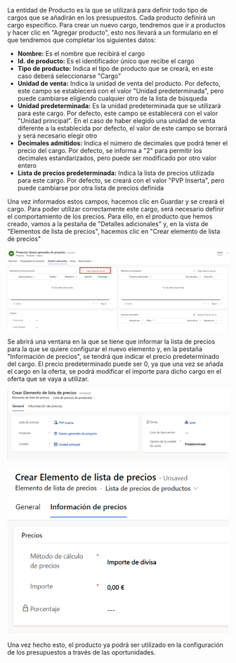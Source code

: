 La entidad de Producto es la que se utilizará para definir todo tipo de cargos que se añadirán en los presupuestos.
Cada producto definirá un cargo específico. Para crear un nuevo cargo, tendremos que ir a productos y hacer clic en "Agregar producto", esto nos llevará a un formulario en el que tendremos que completar los siguientes datos:

- **Nombre:** Es el nombre que recibirá el cargo
- **Id. de producto:** Es el identificador único que recibe el cargo
- **Tipo de producto:** Indica el tipo de producto que se creará, en este caso deberá seleccionarse "Cargo"
- **Unidad de venta:** Indica la unidad de venta del producto. Por defecto, este campo se establecerá con el valor "Unidad predeterminada", pero puede cambiarse eligiendo cualquier otro de la lista de búsqueda
- **Unidad predeterminada:** Es la unidad predeterminada que se utilizará para este cargo. Por defecto, este campo se establecerá con el valor "Unidad principal". En el caso de haber elegido una unidad de venta diferente a la establecida por defecto, el valor de este campo se borrará y será necesario elegir otro
- **Decimales admitidos:** Indica el número de decimales que podrá tener el precio del cargo. Por defecto, se informa a "2" para permitir los decimales estandarizados, pero puede ser modificado por otro valor entero
- **Lista de precios predeterminada:** Indica la lista de precios utilizada para este cargo. Por defecto, se creará con el valor "PVP Inserta", pero puede cambiarse por otra lista de precios definida

Una vez informados estos campos, hacemos clic en Guardar y se creará el cargo. Para poder utilizar correctamente este cargo, será necesario definir el comportamiento de los precios.
Para ello, en el producto que hemos creado, vamos a la pestaña de "Detalles adicionales" y, en la vista de "Elementos de lista de precios", hacemos clic en "Crear elemento de lista de precios"

![5.png](/.attachments/5-354df901-1719-4f16-8c26-1d32c103bcab.png)

Se abrirá una ventana en la que se tiene que informar la lista de precios para la que se quiere configurar el nuevo elemento y, en la pestaña "Información de precios", se tendrá que indicar el precio predeterminado del cargo. El precio predeterminado puede ser 0, ya que una vez se añada el cargo en la oferta, se podrá modificar el importe para dicho cargo en el oferta que se vaya a utilizar.

![3.png](/.attachments/3-e2cf442c-4bff-44d2-8e2c-22dfd9cb58c5.png)

![4.png](/.attachments/4-46059ee6-e433-4bca-8e9b-25ed093f290a.png)

Una vez hecho esto, el producto ya podrá ser utilizado en la configuración de los presupuestos a través de las oportunidades.
